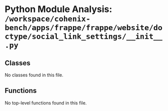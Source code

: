 # Python Module Analysis: `/workspace/cohenix-bench/apps/frappe/frappe/website/doctype/social_link_settings/__init__.py`

## Classes

No classes found in this file.


## Functions

No top-level functions found in this file.
